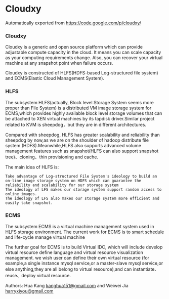 # Cloudxy
Automatically exported from https://code.google.com/p/cloudxy/

### Cloudxy

Cloudxy is a generic and open source platform which can provide adjustable compute capacity in the cloud. It means you can scale capacity as your computing requirements change. Also, you can recover your virtual machine at any snapshot point when failure occurs.

Cloudxy is constructed of HLFS(HDFS-based Log-structured file system) and ECMS(Elastic Cloud Management System).

### HLFS

The subsystem HLFS(actually, Block level Storage System seems more proper than File System) is a distributed VM image storage system for ECMS,which provides highly available block level storage volumes that can be attached to XEN virtual machines by its tapdisk driver.Similar project related to KVM is sheepdog，but they are in different architectures.

Compared with sheepdog, HLFS has greater scalability and reliability than sheepdog by now,as we are on the shoulder of hadoop distribute file system (HDFS).Meanwhile,HLFS also supports advanced volume management features such as snapshot(HLFS can also support snapshot tree)、cloning、thin provisioning and cache.

The main idea of HLFS is:

    Take advantage of Log-structured File System's ideology to build an on-line image storage system on HDFS which can guarantee the reliability and scalability for our storage system
    The ideology of LFS makes our storage system support random access to online images.
    The ideology of LFS also makes our storage system more efficient and easily take snapshot. 

### ECMS

The subsystem ECMS is a virtual machine management system used in HLFS storage environment. The current work for ECMS is to smart schedule and life-cycle manage virtual machine

The further goal for ECMS is to build Virtual IDC, which will include develop virtual resource define language and virtual resource visualization management. we wish user can define their own virtual resource (for example,a single instance mysql service,or a master-slave mysql service,or else anything,they are all belong to virtual resource),and can instantiate、reuse、deploy virtual resource.


Authors: Hua Kang <kanghua151@gmail.com> and Weiwei Jia <harryxiyou@gmail.com>
